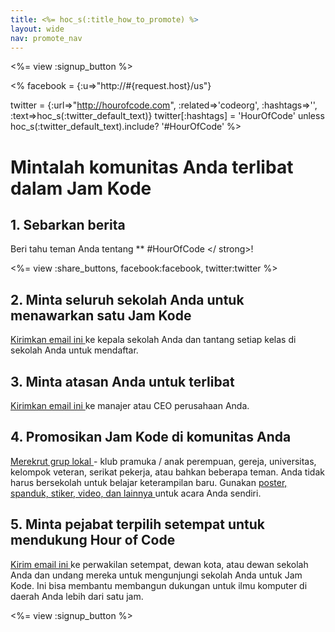 ```yaml
---
title: <%= hoc_s(:title_how_to_promote) %>
layout: wide
nav: promote_nav
---
```

<%= view :signup_button %>

<%
  facebook = {:u=>"http://#{request.host}/us"}

  twitter = {:url=>"http://hourofcode.com", :related=>'codeorg', :hashtags=>'', :text=>hoc_s(:twitter_default_text)}
  twitter[:hashtags] = 'HourOfCode' unless hoc_s(:twitter_default_text).include? '#HourOfCode'
%>

# Mintalah komunitas Anda terlibat dalam Jam Kode

## 1. Sebarkan berita

Beri tahu teman Anda tentang ** #HourOfCode </ strong>!</p> 

<%= view :share_buttons, facebook:facebook, twitter:twitter %>

## 2. Minta seluruh sekolah Anda untuk menawarkan satu Jam Kode

[ Kirimkan email ini ](<%= resolve_url('/promote/resources#sample-emails') %>) ke kepala sekolah Anda dan tantang setiap kelas di sekolah Anda untuk mendaftar.

## 3. Minta atasan Anda untuk terlibat

[ Kirimkan email ini ](<%= resolve_url('/promote/resources#sample-emails') %>) ke manajer atau CEO perusahaan Anda.

## 4. Promosikan Jam Kode di komunitas Anda

[ Merekrut grup lokal ](<%= resolve_url('/promote/resources#sample-emails') %>) - klub pramuka / anak perempuan, gereja, universitas, kelompok veteran, serikat pekerja, atau bahkan beberapa teman. Anda tidak harus bersekolah untuk belajar keterampilan baru. Gunakan [ poster, spanduk, stiker, video, dan lainnya ](<%= resolve_url('/promote/resources') %>) untuk acara Anda sendiri.

## 5. Minta pejabat terpilih setempat untuk mendukung Hour of Code

[ Kirim email ini ](<%= resolve_url('/promote/resources#sample-emails') %>) ke perwakilan setempat, dewan kota, atau dewan sekolah Anda dan undang mereka untuk mengunjungi sekolah Anda untuk Jam Kode. Ini bisa membantu membangun dukungan untuk ilmu komputer di daerah Anda lebih dari satu jam.

<%= view :signup_button %>
